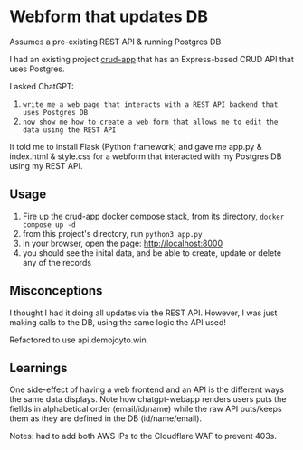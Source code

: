 # Webform that updates DB

Assumes a pre-existing REST API & running Postgres DB

I had an existing project [crud-app](https://github.com/aaronhmiller/crud-app) that has an Express-based CRUD API that uses Postgres.

I asked ChatGPT:

1. `write me a web page that interacts with a REST API backend that uses Postgres DB`
2. `now show me how to create a web form that allows me to edit the data using the REST API`

It told me to install Flask (Python framework) and gave me app.py & index.html & style.css for a webform that interacted with my Postgres DB using my REST API.

## Usage

1. Fire up the crud-app docker compose stack, from its directory, `docker compose up -d`
2. from this project's directory, run `python3 app.py`
3. in your browser, open the page: [http://localhost:8000](http:localhost:8000)
4. you should see the inital data, and be able to create, update or delete any of the records

## Misconceptions
I thought I had it doing all updates via the REST API. However, I was just making calls to the DB, using the same logic the API used!

Refactored to use api.demojoyto.win.

## Learnings
One side-effect of having a web frontend and an API is the different ways the same data displays. Note how chatgpt-webapp renders users puts the fiellds in alphabetical order (email/id/name) while the raw API puts/keeps them as they are defined in the DB (id/name/email).

Notes: had to add both AWS IPs to the Cloudflare WAF to prevent 403s.
